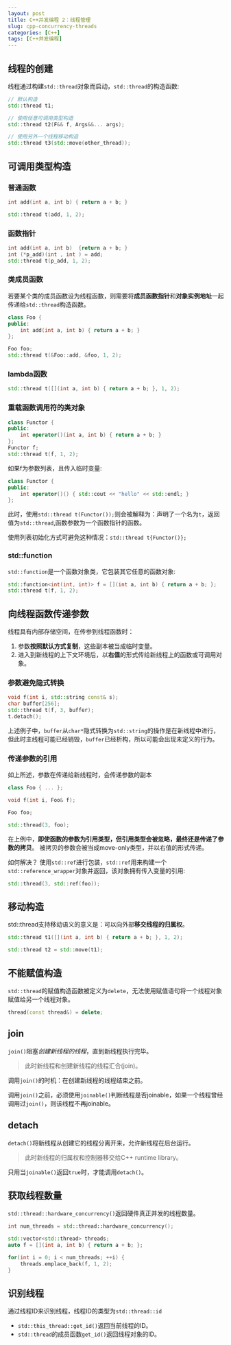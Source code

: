 ```yaml
---
layout: post
title: C++并发编程 2：线程管理
slug: cpp-concurrency-threads
categories: [C++]
tags: [C++并发编程]
---
```


## 线程的创建

线程通过构建`std::thread`对象而启动，`std::thread`的构造函数:

```cpp
// 默认构造
std::thread t1;

// 使用任意可调用类型构造
std::thread t2(F&& f, Args&&... args);

// 使用另外一个线程移动构造
std::thread t3(std::move(other_thread));
```

## 可调用类型构造
### 普通函数

```cpp
int add(int a, int b) { return a + b; }

std::thread t(add, 1, 2);
```
### 函数指针

```cpp
int add(int a, int b)  {return a + b; }
int (*p_add)(int , int ) = add;
std::thread t(p_add, 1, 2);
```
### 类成员函数

若要某个类的成员函数设为线程函数，则需要将**成员函数指针**和**对象实例地址**一起传递给`std::thread`构造函数。

```cpp
class Foo {
public:
    int add(int a, int b) { return a + b; }
};

Foo foo;
std::thread t(&Foo::add, &foo, 1, 2);
```

### lambda函数

```cpp
std::thread t([](int a, int b) { return a + b; }, 1, 2);
```
### 重载函数调用符的类对象

```cpp
class Functor {
public:
    int operator()(int a, int b) { return a + b; }
};
Functor f;
std::thread t(f, 1, 2);
```

如果f为参数列表，且传入临时变量:
```cpp
class Functor {
public:
    int operator()() { std::cout << "hello" << std::endl; }
};
```
此时，使用`std::thread t(Functor());`则会被解释为：声明了一个名为`t`，返回值为`std::thread`,函数参数为一个函数指针的函数。

使用列表初始化方式可避免这种情况：`std::thread t{Functor()};`

### std::function

`std::function`是一个函数对象类，它包装其它任意的函数对象:

```cpp
std::function<int(int, int)> f = [](int a, int b) { return a + b; };
std::thread t(f, 1, 2);
```

## 向线程函数传递参数
线程具有内部存储空间，在传参到线程函数时：
 1. 参数**按照默认方式复制**，这些副本被当成临时变量。
 1. 进入到新线程的上下文环境后，以**右值**的形式传给新线程上的函数或可调用对象。

### 参数避免隐式转换

```cpp
void f(int i, std::string const& s);
char buffer[256];
std::thread t(f, 3, buffer);
t.detach();
```
上述例子中，`buffer`从`char*`隐式转换为`std::string`的操作是在新线程中进行，但此时主线程可能已经销毁，`buffer`已经析构，所以可能会出现未定义的行为。

### 传递参数的引用
如上所述，参数在传递给新线程时，会传递参数的副本
```cpp
class Foo { ... };

void f(int i, Foo& f);

Foo foo;

std::thread(3, foo);
```
在上例中，**即使函数的参数为引用类型，但引用类型会被忽略，最终还是传递了参数的拷贝**。 被拷贝的参数会被当成move-only类型，并以右值的形式传递。

如何解决？ 使用`std::ref`进行包装，`std::ref`用来构建一个`std::reference_wrapper`对象并返回，该对象拥有传入变量的引用:
```cpp
std::thread(3, std::ref(foo));
```
## 移动构造
std::thread支持移动语义的意义是：可以向外部**移交线程的归属权**。
```cpp
std::thread t1([](int a, int b) { return a + b; }, 1, 2);

std::thread t2 = std::move(t1);
```


## 不能赋值构造
`std::thread`的赋值构造函数被定义为`delete`，无法使用赋值语句将一个线程对象赋值给另一个线程对象。

```cpp
thread(const thread&) = delete;
```

## join
`join()`阻塞*创建新线程的线程*，直到新线程执行完毕。
> 此时新线程和创建新线程的线程汇合(join)。

调用`join()`的时机：在创建新线程的线程结束之前。

调用`join()`之前，必须使用`joinable()`判断线程是否joinable，如果一个线程曾经调用过`join()`，则该线程不再joinable。


## detach
`detach()`将新线程从创建它的线程分离开来，允许新线程在后台运行。

> 此时新线程的归属权和控制器移交给C++ runtime library。

只用当`joinable()`返回`true`时，才能调用`detach()`。

## 获取线程数量
`std::thread::hardware_concurrency()`返回硬件真正并发的线程数量。

```cpp
int num_threads = std::thread::hardware_concurrency();

std::vector<std::thread> threads;
auto f = [](int a, int b) { return a + b; };

for(int i = 0; i < num_threads; ++i) {
    threads.emplace_back(f, 1, 2);
}
```

## 识别线程
通过线程ID来识别线程，线程ID的类型为`std::thread::id`
+ `std::this_thread::get_id()`返回当前线程的ID。
+ `std::thread`的成员函数`get_id()`返回线程对象的ID。